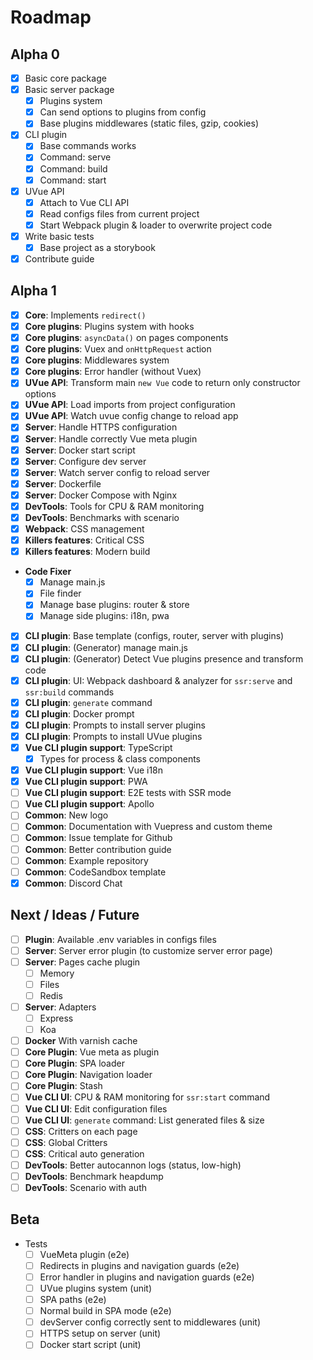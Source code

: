 # Roadmap

## Alpha 0

- [x] Basic core package
- [x] Basic server package
  - [x] Plugins system
  - [x] Can send options to plugins from config
  - [x] Base plugins middlewares (static files, gzip, cookies)
- [x] CLI plugin
  - [x] Base commands works
  - [x] Command: serve
  - [x] Command: build
  - [x] Command: start
- [x] UVue API
  - [x] Attach to Vue CLI API
  - [x] Read configs files from current project
  - [x] Start Webpack plugin & loader to overwrite project code
- [x] Write basic tests
  - [x] Base project as a storybook
- [x] Contribute guide

## Alpha 1

- [x] **Core**: Implements `redirect()`
- [x] **Core plugins**: Plugins system with hooks
- [x] **Core plugins**: `asyncData()` on pages components
- [x] **Core plugins**: Vuex and `onHttpRequest` action
- [x] **Core plugins**: Middlewares system
- [x] **Core plugins**: Error handler (without Vuex)
- [x] **UVue API**: Transform main `new Vue` code to return only constructor options
- [x] **UVue API**: Load imports from project configuration
- [x] **UVue API**: Watch uvue config change to reload app
- [x] **Server**: Handle HTTPS configuration
- [x] **Server**: Handle correctly Vue meta plugin
- [x] **Server**: Docker start script
- [x] **Server**: Configure dev server
- [x] **Server**: Watch server config to reload server
- [x] **Server**: Dockerfile
- [x] **Server**: Docker Compose with Nginx
- [x] **DevTools**: Tools for CPU & RAM monitoring
- [x] **DevTools**: Benchmarks with scenario
- [x] **Webpack**: CSS management
- [x] **Killers features**: Critical CSS
- [x] **Killers features**: Modern build
- **Code Fixer**
  - [x] Manage main.js
  - [x] File finder
  - [x] Manage base plugins: router & store
  - [x] Manage side plugins: i18n, pwa
- [x] **CLI plugin**: Base template (configs, router, server with plugins)
- [x] **CLI plugin**: (Generator) manage main.js
- [x] **CLI plugin**: (Generator) Detect Vue plugins presence and transform code
- [x] **CLI plugin**: UI: Webpack dashboard & analyzer for `ssr:serve` and `ssr:build` commands
- [x] **CLI plugin**: `generate` command
- [x] **CLI plugin**: Docker prompt
- [x] **CLI plugin**: Prompts to install server plugins
- [x] **CLI plugin**: Prompts to install UVue plugins
- [x] **Vue CLI plugin support**: TypeScript
  - [x] Types for process & class components
- [x] **Vue CLI plugin support**: Vue i18n
- [x] **Vue CLI plugin support**: PWA
- [ ] **Vue CLI plugin support**: E2E tests with SSR mode
- [ ] **Vue CLI plugin support**: Apollo
- [ ] **Common**: New logo
- [ ] **Common**: Documentation with Vuepress and custom theme
- [ ] **Common**: Issue template for Github
- [ ] **Common**: Better contribution guide
- [ ] **Common**: Example repository
- [ ] **Common**: CodeSandbox template
- [x] **Common**: Discord Chat

## Next / Ideas / Future

- [ ] **Plugin**: Available .env variables in configs files
- [ ] **Server**: Server error plugin (to customize server error page)
- [ ] **Server**: Pages cache plugin
  - [ ] Memory
  - [ ] Files
  - [ ] Redis
- [ ] **Server**: Adapters
  - [ ] Express
  - [ ] Koa
- [ ] **Docker** With varnish cache
- [ ] **Core Plugin**: Vue meta as plugin
- [ ] **Core Plugin**: SPA loader
- [ ] **Core Plugin**: Navigation loader
- [ ] **Core Plugin**: Stash
- [ ] **Vue CLI UI**: CPU & RAM monitoring for `ssr:start` command
- [ ] **Vue CLI UI**: Edit configuration files
- [ ] **Vue CLI UI**: `generate` command: List generated files & size
- [ ] **CSS**: Critters on each page
- [ ] **CSS**: Global Critters
- [ ] **CSS**: Critical auto generation
- [ ] **DevTools**: Better autocannon logs (status, low-high)
- [ ] **DevTools**: Benchmark heapdump
- [ ] **DevTools**: Scenario with auth

## Beta

- Tests
  - [ ] VueMeta plugin (e2e)
  - [ ] Redirects in plugins and navigation guards (e2e)
  - [ ] Error handler in plugins and navigation guards (e2e)
  - [ ] UVue plugins system (unit)
  - [ ] SPA paths (e2e)
  - [ ] Normal build in SPA mode (e2e)
  - [ ] devServer config correctly sent to middlewares (unit)
  - [ ] HTTPS setup on server (unit)
  - [ ] Docker start script (unit)
